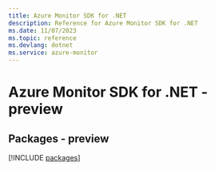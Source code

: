 ```yaml
---
title: Azure Monitor SDK for .NET
description: Reference for Azure Monitor SDK for .NET
ms.date: 11/07/2023
ms.topic: reference
ms.devlang: dotnet
ms.service: azure-monitor
---
```

# Azure Monitor SDK for .NET - preview
## Packages - preview
[!INCLUDE [packages](monitor-index.md)]